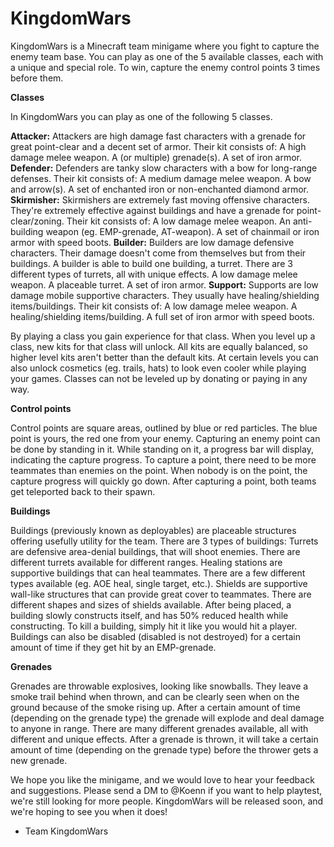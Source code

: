 # KingdomWars

KingdomWars is a Minecraft team minigame where you fight to capture the enemy team base. You can play as one of the 5 available classes, each with a unique and special role. To win, capture the enemy control points 3 times before them.


**Classes**

In KingdomWars you can play as one of the following 5 classes.

**Attacker:**
Attackers are high damage fast characters with a grenade for great point-clear and a decent set of armor. Their kit consists of:
A high damage melee weapon.
A (or multiple) grenade(s).
A set of iron armor.
**Defender:**
Defenders are tanky slow characters with a bow for long-range defenses. Their kit consists of:
A medium damage melee weapon.
A bow and arrow(s).
A set of enchanted iron or non-enchanted diamond armor.
**Skirmisher:**
Skirmishers are extremely fast moving offensive characters. They're extremely effective against buildings and have a grenade for point-clear/zoning. Their kit consists of:
A low damage melee weapon.
An anti-building weapon (eg. EMP-grenade, AT-weapon).
A set of chainmail or iron armor with speed boots.
**Builder:**
Builders are low damage defensive characters. Their damage doesn't come from themselves but from their buildings. A builder is able to build one building, a turret. There are 3 different types of turrets, all with unique effects.
A low damage melee weapon.
A placeable turret.
A set of iron armor.
**Support:**
Supports are low damage mobile supportive characters. They usually have healing/shielding items/buildings. Their kit consists of:
A low damage melee weapon.
A healing/shielding items/building.
A full set of iron armor with speed boots.

By playing a class you gain experience for that class. When you level up a class, new kits for that class will unlock. All kits are equally balanced, so higher level kits aren't better than the default kits. At certain levels you can also unlock cosmetics (eg. trails, hats) to look even cooler while playing your games. Classes can not be leveled up by donating or paying in any way.

**Control points**

Control points are square areas, outlined by blue or red particles. The blue point is yours, the red one from your enemy. Capturing an enemy point can be done by standing in it. While standing on it, a progress bar will display, indicating the capture progress. To capture a point, there need to be more teammates than enemies on the point. When nobody is on the point, the capture progress will quickly go down. After capturing a point, both teams get teleported back to their spawn.

**Buildings**

Buildings (previously known as deployables) are placeable structures offering usefully utility for the team. There are 3 types of buildings:
Turrets are defensive area-denial buildings, that will shoot enemies. There are different turrets available for different ranges.
Healing stations are supportive buildings that can heal teammates. There are a few different types available (eg. AOE heal, single target, etc.).
Shields are supportive wall-like structures that can provide great cover to teammates. There are different shapes and sizes of shields available.
After being placed, a building slowly constructs itself, and has 50% reduced health while constructing.
To kill a building, simply hit it like you would hit a player. Buildings can also be disabled (disabled is not destroyed) for a certain amount of time if they get hit by an EMP-grenade.

**Grenades**

Grenades are throwable explosives, looking like snowballs. They leave a smoke trail behind when thrown, and can be clearly seen when on the ground because of the smoke rising up. After a certain amount of time (depending on the grenade type) the grenade will explode and deal damage to anyone in range. There are many different grenades available, all with different and unique effects. After a grenade is thrown, it will take a certain amount of time (depending on the grenade type) before the thrower gets a new grenade. 


We hope you like the minigame, and we would love to hear your feedback and suggestions. Please send a DM to @Koenn if you want to help playtest, we're still looking for more people.
KingdomWars will be released soon, and we're hoping to see you when it does!

- Team KingdomWars